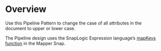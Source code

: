 # Overview

Use this Pipeline Pattern to change the case of all attributes in the document to upper or lower case.&#x20;

The Pipeline design uses the SnapLogic Expression language’s [mapKeys function](https://docs-snaplogic.atlassian.net/wiki/spaces/SD/pages/1439367/Object+Functions+and+Properties#ObjectFunctionsandProperties-mapKeys) in the Mapper Snap.
